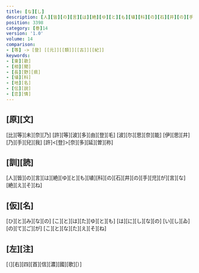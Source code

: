 ```yaml
---
title: [な][し]
description: [人][皆][の][言][は][絶][ゆ][と][も][埴][科][の][石][井][の][手][児][が][言][な][絶][え][そ][ね]
position: 3398
category: [巻]14
version: '1.0'
volume: 14
comparison:
- [等] -> [登] [[元]][[類]][[古]][[紀]]
keywords:
- [東][歌]
- [相][聞]
- [長][野][県]
- [埴][科]
- [地][名]
- [伝][説]
- [恋][情]
---
```


## [原][文]

[比][等][未][奈][乃] [許][等][波][多][由][登][毛] [波][尓][思][奈][能] [伊][思][井][乃][手][兒][我] [許]<[登]>[奈][多][延][曽][祢]

## [訓][読]

[人][皆][の][言][は][絶][ゆ][と][も][埴][科][の][石][井][の][手][児][が][言][な][絶][え][そ][ね]

## [仮][名]

[ひ][と][み][な][の] [こ][と][は][た][ゆ][と][も] [は][に][し][な][の] [い][し][ゐ][の][て][ご][が] [こ][と][な][た][え][そ][ね]

## [左][注]

[（][右][四][首][信][濃][國][歌][）]
